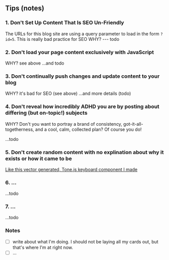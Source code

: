 










## Tips (notes)

### 1. Don't Set Up Content That Is SEO Un-Friendly

The URLs for this blog site are using a query parameter to load in the form `?id=5`. This is really bad practice for SEO
WHY? --- todo

### 2. Don't load your page content exclusively with JavaScript

WHY? see above
...and todo


### 3. Don't continually push changes and update content to your blog

WHY? it's bad for SEO (see above)
...and more details (todo)


### 4. Don't reveal how incredibly ADHD you are by posting about differing (but on-topic!) subjects

WHY?
Don't you want to portray a brand of consistency, got-it-all-togetherness, and a cool, calm, collected plan? Of course you do!

...todo


### 5. Don't create random content with no explination about why it exists or how it came to be

[Like this vector generated, Tone.js keyboard component I made](/demos/keyboard/index.html)


### 6. ...
...todo



### 7. ...
...todo


### Notes

- [ ] write about what I'm doing. I should not be laying all my cards out, but that's where I'm at right now.
- [ ] ...
